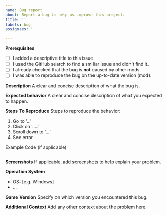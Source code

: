 ```yaml
---
name: Bug report
about: Report a bug to help us improve this project.
title: ''
labels: bug
assignees: ''

---
```


**Prerequisites**
- [ ] I added a descriptive title to this issue.
- [ ] I used the GitHub search to find a smiliar issue and didn't find it.
- [ ] I already checked that the bug is **not** caused by other mods.
- [ ] I was able to reproduce the bug on the up-to-date version (mod).

**Description**
A clear and concise description of what the bug is.

**Expected behavior**
A clear and concise description of what you expected to happen.

**Steps To Reproduce**
Steps to reproduce the behavior:
1. Go to '...'
2. Click on '....'
3. Scroll down to '....'
4. See error

Example Code (if applicable)
```cpp

```

**Screenshots**
If applicable, add screenshots to help explain your problem.

**Operation System**
- OS: [e.g. Windows]
- ...

**Game Version**
Specify on which version you encountered this bug.

**Additional Context**
Add any other context about the problem here.
